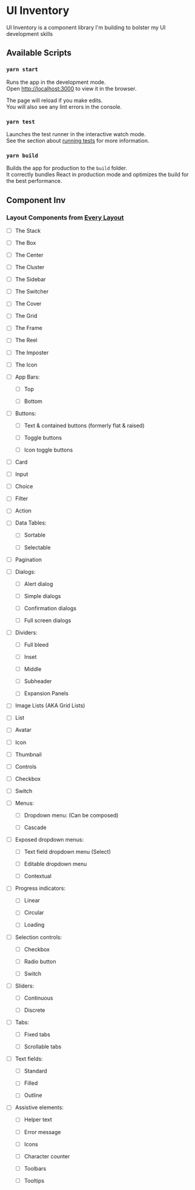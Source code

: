 # UI Inventory

UI Inventory is a component library I'm building to bolster my UI development
skills

## Available Scripts

### `yarn start`

Runs the app in the development mode.\
Open [http://localhost:3000](http://localhost:3000) to view it in the browser.

The page will reload if you make edits.\
You will also see any lint errors in the console.

### `yarn test`

Launches the test runner in the interactive watch mode.\
See the section about [running tests](https://facebook.github.io/create-react-app/docs/running-tests)
for more information.

### `yarn build`

Builds the app for production to the `build` folder.\
It correctly bundles React in production mode and optimizes the build for the best
performance.

## Component Inv

### Layout Components from [Every Layout](https://every-layout.dev/)

- [ ] The Stack

- [ ] The Box

- [ ] The Center

- [ ] The Cluster

- [ ] The Sidebar

- [ ] The Switcher

- [ ] The Cover

- [ ] The Grid

- [ ] The Frame

- [ ] The Reel

- [ ] The Imposter

- [ ] The Icon

- [ ] App Bars:

  - [ ] Top

  - [ ] Bottom

- [ ] Buttons:

  - [ ] Text & contained buttons (formerly flat & raised)

  - [ ] Toggle buttons

  - [ ] Icon toggle buttons

- [ ] Card

- [ ] Input

- [ ] Choice

- [ ] Filter

- [ ] Action

- [ ] Data Tables:

  - [ ] Sortable

  - [ ] Selectable

- [ ] Pagination

- [ ] Dialogs:

  - [ ] Alert dialog

  - [ ] Simple dialogs

  - [ ] Confirmation dialogs

  - [ ] Full screen dialogs

- [ ] Dividers:

  - [ ] Full bleed

  - [ ] Inset

  - [ ] Middle

  - [ ] Subheader

  - [ ] Expansion Panels

- [ ] Image Lists (AKA Grid Lists)

- [ ] List

- [ ] Avatar

- [ ] Icon

- [ ] Thumbnail

- [ ] Controls

- [ ] Checkbox

- [ ] Switch

- [ ] Menus:

  - [ ] Dropdown menu: (Can be composed)

  - [ ] Cascade

- [ ] Exposed dropdown menus:

  - [ ] Text field dropdown menu (Select)

  - [ ] Editable dropdown menu

  - [ ] Contextual

- [ ] Progress indicators:

  - [ ] Linear

  - [ ] Circular

  - [ ] Loading

- [ ] Selection controls:

  - [ ] Checkbox

  - [ ] Radio button

  - [ ] Switch

- [ ] Sliders:

  - [ ] Continuous

  - [ ] Discrete

- [ ] Tabs:

  - [ ] Fixed tabs

  - [ ] Scrollable tabs

- [ ] Text fields:

  - [ ] Standard

  - [ ] Filled

  - [ ] Outline

- [ ] Assistive elements:

  - [ ] Helper text

  - [ ] Error message

  - [ ] Icons

  - [ ] Character counter

  - [ ] Toolbars

  - [ ] Tooltips

